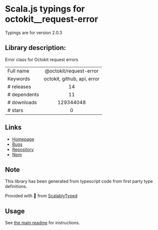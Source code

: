 
# Scala.js typings for octokit__request-error

Typings are for version 2.0.3

## Library description:
Error class for Octokit request errors

|                    |                 |
| ------------------ | :-------------: |
| Full name          | @octokit/request-error |
| Keywords           | octokit, github, api, error |
| # releases         | 14 |
| # dependents       | 11 |
| # downloads        | 129344048 |
| # stars            | 0 |

## Links
- [Homepage](https://github.com/octokit/request-error.js#readme)
- [Bugs](https://github.com/octokit/request-error.js/issues)
- [Repository](https://github.com/octokit/request-error.js)
- [Npm](https://www.npmjs.com/package/%40octokit%2Frequest-error)
    


## Note
This library has been generated from typescript code from first party type definitions.

Provided with :purple_heart: from [ScalablyTyped](https://github.com/oyvindberg/ScalablyTyped)

## Usage
See [the main readme](../../readme.md) for instructions.


